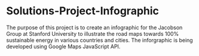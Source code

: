 # Solutions-Project-Infographic

The purpose of this project is to create an infographic for the Jacobson Group at Stanford University to illustrate the road maps towards 100% sustainable energy in  various countries and cities.  The inforgraphic is being developed using Google Maps JavaScript API.  
